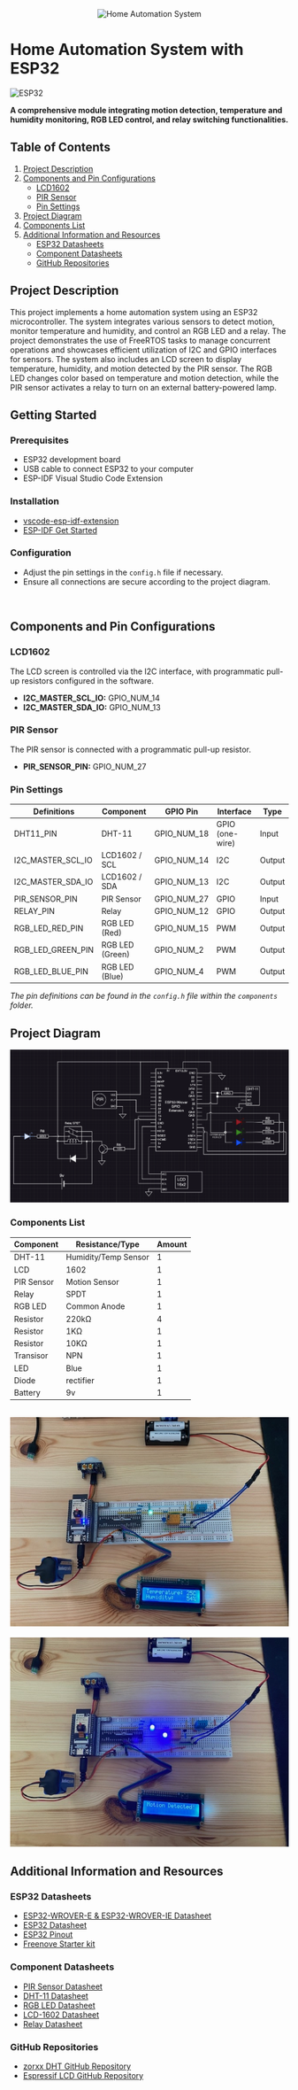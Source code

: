 <div align="center"><img src="assets/images/DALL·E-esp32.jpg" alt="Home Automation System"></div>

# Home Automation System with ESP32

![ESP32](https://img.shields.io/badge/ESP32-red?style=flat&logo=espressif&logoColor=white)

**A comprehensive module integrating motion detection, temperature and humidity monitoring, RGB LED control, and relay switching functionalities.**

## Table of Contents
1. [Project Description](#project-description)
2. [Components and Pin Configurations](#components-and-pin-configurations)
   - [LCD1602](#lcd1602)
   - [PIR Sensor](#pir-sensor)
   - [Pin Settings](#pin-settings)
3. [Project Diagram](#project-diagram)
4. [Components List](#components-list)
5. [Additional Information and Resources](#additional-information-and-resources)
   - [ESP32 Datasheets](#esp32-datasheets)
   - [Component Datasheets](#component-datasheets)
   - [GitHub Repositories](#github-repositories)


## Project Description
This project implements a home automation system using an ESP32 microcontroller. The system integrates various sensors to detect motion, monitor temperature and humidity, and control an RGB LED and a relay. The project demonstrates the use of FreeRTOS tasks to manage concurrent operations and showcases efficient utilization of I2C and GPIO interfaces for sensors. The system also includes an LCD screen to display temperature, humidity, and motion detected by the PIR sensor. The RGB LED changes color based on temperature and motion detection, while the PIR sensor activates a relay to turn on an external battery-powered lamp.

## Getting Started

### Prerequisites
- ESP32 development board
- USB cable to connect ESP32 to your computer
- ESP-IDF Visual Studio Code Extension

### Installation

- [vscode-esp-idf-extension](https://github.com/espressif/vscode-esp-idf-extension)
- [ESP-IDF Get Started](https://docs.espressif.com/projects/esp-idf/en/v4.3.1/esp32/get-started/index.html#introduction)

### Configuration
- Adjust the pin settings in the `config.h` file if necessary.
- Ensure all connections are secure according to the project diagram.

<br>

## Components and Pin Configurations

### LCD1602
The LCD screen is controlled via the I2C interface, with programmatic pull-up resistors configured in the software.

- **I2C_MASTER_SCL_IO:** GPIO_NUM_14
- **I2C_MASTER_SDA_IO:** GPIO_NUM_13

### PIR Sensor
The PIR sensor is connected with a programmatic pull-up resistor.

- **PIR_SENSOR_PIN:** GPIO_NUM_27

### Pin Settings

| Definitions       | Component       | GPIO Pin     | Interface      | Type   |
|-------------------|-----------------|--------------|----------------|--------|
| DHT11_PIN         | DHT-11          | GPIO_NUM_18  | GPIO (one-wire)| Input  |
| I2C_MASTER_SCL_IO | LCD1602 / SCL   | GPIO_NUM_14  | I2C            | Output |
| I2C_MASTER_SDA_IO | LCD1602 / SDA   | GPIO_NUM_13  | I2C            | Output |
| PIR_SENSOR_PIN    | PIR Sensor      | GPIO_NUM_27  | GPIO           | Input  |
| RELAY_PIN         | Relay           | GPIO_NUM_12  | GPIO           | Output |
| RGB_LED_RED_PIN   | RGB LED (Red)   | GPIO_NUM_15  | PWM            | Output |
| RGB_LED_GREEN_PIN | RGB LED (Green) | GPIO_NUM_2   | PWM            | Output |
| RGB_LED_BLUE_PIN  | RGB LED (Blue)  | GPIO_NUM_4   | PWM            | Output |

*The pin definitions can be found in the `config.h` file within the `components` folder.*

## Project Diagram

![Project Diagram](assets/images/projectdiagram.png)

### Components List
| Component  | Resistance/Type      | Amount |
|------------|----------------------|--------|
| DHT-11     | Humidity/Temp Sensor | 1      |
| LCD        | 1602                 | 1      |
| PIR Sensor | Motion Sensor        | 1      |
| Relay      | SPDT                 | 1      |
| RGB LED    | Common Anode         | 1      |
| Resistor   | 220kΩ                | 4      |
| Resistor   | 1KΩ                  | 1      |
| Resistor   | 10KΩ                 | 1      |
| Transisor  | NPN                  | 1      |
| LED        | Blue                 | 1      |
| Diode      | rectifier            | 1      |
| Battery    | 9v                   | 1      |

<br>

<div align="center"><img src="assets/images/IMG_0851.jpg" alt="Home Automation System"></div>
<br>
<div align="center"><img src="assets/images/IMG_0852.jpg" alt="Home Automation System"></div>

## Additional Information and Resources

### ESP32 Datasheets
- [ESP32-WROVER-E & ESP32-WROVER-IE Datasheet](https://www.espressif.com/sites/default/files/documentation/esp32-wrover-e_esp32-wrover-ie_datasheet_en.pdf)
- [ESP32 Datasheet](https://www.espressif.com/sites/default/files/documentation/esp32_datasheet_en.pdf)
- [ESP32 Pinout](https://github.com/Freenove/Freenove_Ultimate_Starter_Kit_for_ESP32/blob/master/Datasheet/ESP32-Pinout.pdf)
- [Freenove Starter kit](https://github.com/Freenove/Freenove_Ultimate_Starter_Kit_for_ESP32/tree/master)

### Component Datasheets

- [PIR Sensor Datasheet](https://cdn-learn.adafruit.com/downloads/pdf/pir-passive-infrared-proximity-motion-sensor.pdf)
- [DHT-11 Datasheet](https://components101.com/sites/default/files/component_datasheet/DFR0067%20DHT11%20Datasheet.pdf)
- [RGB LED Datasheet](https://components101.com/sites/default/files/component_datasheet/RGB%20LED.pdf)
- [LCD-1602 Datasheet](https://github.com/Freenove/Freenove_Ultimate_Starter_Kit_for_ESP32/blob/master/Datasheet/LCD1602.pdf)
- [Relay Datasheet](https://www.datasheetcafe.com/hk4100f-dc5v-shg-datasheet-relay/)

### GitHub Repositories

- [zorxx DHT GitHub Repository](https://github.com/zorxx/dht/tree/main)
- [Espressif LCD GitHub Repository](https://github.com/espressif/esp-idf/tree/master/examples/peripherals/spi_master/lcd)
